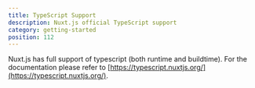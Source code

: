 ```yaml
---
title: TypeScript Support
description: Nuxt.js official TypeScript support
category: getting-started
position: 112
---
```


Nuxt.js has full support of typescript (both runtime and buildtime). For the documentation please refer to [https://typescript.nuxtjs.org/](https://typescript.nuxtjs.org/).
